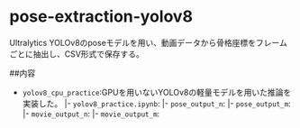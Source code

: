 # pose-extraction-yolov8
Ultralytics YOLOv8のposeモデルを用い、動画データから骨格座標をフレームごとに抽出し、CSV形式で保存する。

##内容
- `yolov8_cpu_practice`:GPUを用いないYOLOv8の軽量モデルを用いた推論を実装した。
|-  `yolov8_practice.ipynb`:
|-  `pose_output_n`:
|-  `pose_output_m`:
|-  `movie_output_n`:
|-  `movie_output_m`:
